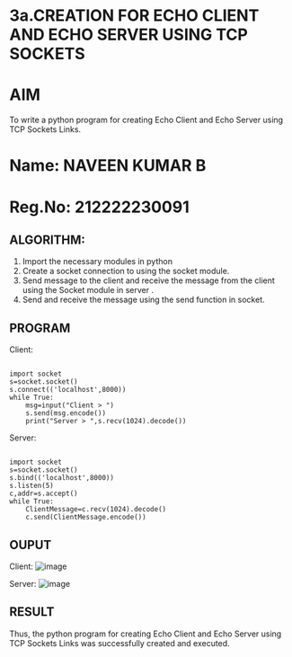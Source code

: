 # 3a.CREATION FOR ECHO CLIENT AND ECHO SERVER USING TCP SOCKETS
# AIM
To write a python program for creating Echo Client and Echo Server using TCP
Sockets Links.
# Name: NAVEEN KUMAR B
# Reg.No: 212222230091
## ALGORITHM:
1. Import the necessary modules in python
2. Create a socket connection to using the socket module.
3. Send message to the client and receive the message from the client using the Socket module in
 server .
4. Send and receive the message using the send function in socket.
## PROGRAM
Client:
```
 
import socket 
s=socket.socket() 
s.connect(('localhost',8000)) 
while True: 
    msg=input("Client > ") 
    s.send(msg.encode()) 
    print("Server > ",s.recv(1024).decode())  
```

Server:
```
 
import socket 
s=socket.socket() 
s.bind(('localhost',8000)) 
s.listen(5) 
c,addr=s.accept() 
while True: 
    ClientMessage=c.recv(1024).decode() 
    c.send(ClientMessage.encode()) 
```
## OUPUT

Client:
![image](https://github.com/user-attachments/assets/e27d1e58-1c12-4eba-a24c-24a7cd0914bc)


Server:
![image](https://github.com/user-attachments/assets/df6ebed2-7a97-4953-800c-3a9acaef5c55)


## RESULT
Thus, the python program for creating Echo Client and Echo Server using TCP Sockets Links 
was successfully created and executed.
